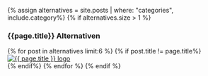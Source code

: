{% assign alternatives = site.posts | where: "categories", include.category%}
{% if alternatives.size > 1 %}
<h3 class="h5 my-3">{{page.title}} Alternativen</h3>
{% for post in alternatives limit:6 %}
{% if post.title != page.title%}
<div class="card mb-2">
    <a href="{{post.url}}" rel="nofollow">
        <div class="card-body align-items-center d-flex justify-content-center">
            <img src="{{post.image}}" class="alternative-list-img" alt="{{ page.title }} logo">
        </div>
    </a>
</div>
{% endif%}
{% endfor %}
{% endif %}